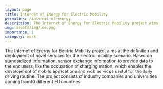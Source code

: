 ```yaml
---
layout: page
title: Internet of Energy for Electric Mobility
permalink: /internet-of-energy
description: The Internet of Energy for Electric Mobility project aims at the definition and deployment of novel services for the electric mobility scenario.
img: assets/img/ioe.png
importance: 1
category: work
---
```


The Internet of Energy for Electric Mobility project aims at the definition and deployment of novel services for the electric mobility scenario. Based on standardized information, sensor exchange information to provide data to the end users, like the occupation of charging station, which enables the development of mobile applications and web services useful for the daily driving routine. The project consists of industry companies and universities coming from10 different EU countries.